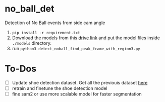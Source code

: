 # no_ball_det
Detection of No Ball events from side cam angle


1. `pip install -r requirement.txt`
2. Download the models from this [drive link](https://drive.google.com/drive/folders/1P0b5Pqgpu1xc9IxZj5D6A3uKmGYYjQea?usp=sharing) and put the model files inside `./models` directory.
3. run `python3 detect_noball_find_peak_frame_with_region3.py`

# To-Dos

- [ ] Update shoe detection dataset. Get all the previouis dataset [here](https://drive.google.com/drive/folders/19p5GvCAyA4s-xLZ5GvYcnhs2wqeXV37V?usp=sharing)
- [ ] retrain and finetune the shoe detection model
- [ ] fine sam2 or use more scalable model for faster segmentation
